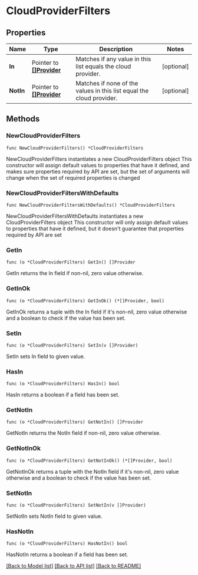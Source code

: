 # CloudProviderFilters

## Properties

Name | Type | Description | Notes
------------ | ------------- | ------------- | -------------
**In** | Pointer to [**[]Provider**](Provider.md) | Matches if any value in this list equals the cloud provider. | [optional] 
**NotIn** | Pointer to [**[]Provider**](Provider.md) | Matches if none of the values in this list equal the cloud provider. | [optional] 

## Methods

### NewCloudProviderFilters

`func NewCloudProviderFilters() *CloudProviderFilters`

NewCloudProviderFilters instantiates a new CloudProviderFilters object
This constructor will assign default values to properties that have it defined,
and makes sure properties required by API are set, but the set of arguments
will change when the set of required properties is changed

### NewCloudProviderFiltersWithDefaults

`func NewCloudProviderFiltersWithDefaults() *CloudProviderFilters`

NewCloudProviderFiltersWithDefaults instantiates a new CloudProviderFilters object
This constructor will only assign default values to properties that have it defined,
but it doesn't guarantee that properties required by API are set

### GetIn

`func (o *CloudProviderFilters) GetIn() []Provider`

GetIn returns the In field if non-nil, zero value otherwise.

### GetInOk

`func (o *CloudProviderFilters) GetInOk() (*[]Provider, bool)`

GetInOk returns a tuple with the In field if it's non-nil, zero value otherwise
and a boolean to check if the value has been set.

### SetIn

`func (o *CloudProviderFilters) SetIn(v []Provider)`

SetIn sets In field to given value.

### HasIn

`func (o *CloudProviderFilters) HasIn() bool`

HasIn returns a boolean if a field has been set.

### GetNotIn

`func (o *CloudProviderFilters) GetNotIn() []Provider`

GetNotIn returns the NotIn field if non-nil, zero value otherwise.

### GetNotInOk

`func (o *CloudProviderFilters) GetNotInOk() (*[]Provider, bool)`

GetNotInOk returns a tuple with the NotIn field if it's non-nil, zero value otherwise
and a boolean to check if the value has been set.

### SetNotIn

`func (o *CloudProviderFilters) SetNotIn(v []Provider)`

SetNotIn sets NotIn field to given value.

### HasNotIn

`func (o *CloudProviderFilters) HasNotIn() bool`

HasNotIn returns a boolean if a field has been set.


[[Back to Model list]](../README.md#documentation-for-models) [[Back to API list]](../README.md#documentation-for-api-endpoints) [[Back to README]](../README.md)


